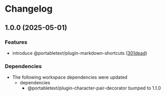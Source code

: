 # Changelog

## 1.0.0 (2025-05-01)


### Features

* introduce @portabletext/plugin-markdown-shortcuts ([301dead](https://github.com/portabletext/plugins/commit/301deadd590c02199530ea4fee766a2467d9eb3a))


### Dependencies

* The following workspace dependencies were updated
  * dependencies
    * @portabletext/plugin-character-pair-decorator bumped to 1.1.0

